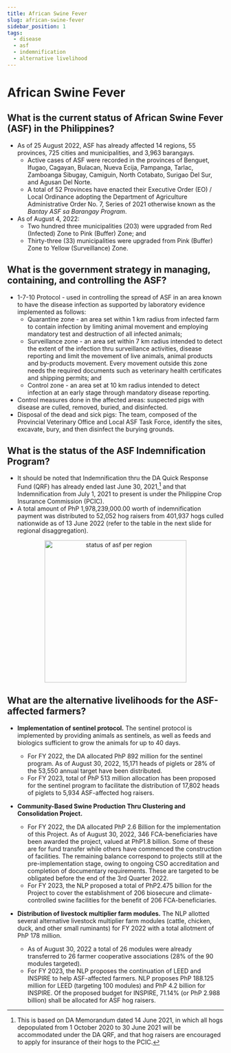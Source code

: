 ```yaml
---
title: African Swine Fever
slug: african-swine-fever
sidebar_position: 1
tags:
  - disease
  - asf
  - indemnification
  - alternative livelihood
---
```


# African Swine Fever

## What is the current status of African Swine Fever (ASF) in the Philippines?

- As of 25 August 2022, ASF has already affected 14 regions, 55 provinces, 725 cities and municipalities, and 3,963 barangays.
  - Active cases of ASF were recorded in the provinces of Benguet, Ifugao, Cagayan, Bulacan, Nueva Ecija, Pampanga, Tarlac, Zamboanga Sibugay, Camiguin, North Cotabato, Surigao Del Sur, and Agusan Del Norte.
  - A total of 52 Provinces have enacted their Executive Order (EO) / Local Ordinance adopting the Department of Agriculture Administrative Order No. 7, Series of 2021 otherwise known as the _Bantay ASF sa Barangay Program_.
- As of August 4, 2022:
  - Two hundred three municipalities (203) were upgraded from Red (Infected) Zone to Pink (Buffer) Zone; and
  - Thirty-three (33) municipalities were upgraded from Pink (Buffer) Zone to Yellow (Surveillance) Zone.

## What is the government strategy in managing, containing, and controlling the ASF?

- 1-7-10 Protocol - used in controlling the spread of ASF in an area known to have the disease infection as supported by laboratory evidence implemented as follows:
  - Quarantine zone - an area set within 1 km radius from infected farm to contain infection by limiting animal movement and employing mandatory test and destruction of all infected animals;
  - Surveillance zone - an area set within 7 km radius intended to detect the extent of the infection thru surveillance activities, disease reporting and limit the movement of live animals, animal products and by-products movement. Every movement outside this zone needs the required documents such as veterinary health certificates and shipping permits; and
  - Control zone - an area set at 10 km radius intended to detect infection at an early stage through mandatory disease reporting. 
- Control measures done in the affected areas: suspected pigs with disease are culled, removed, buried, and disinfected.
- Disposal of the dead and sick pigs: The team, composed of the Provincial Veterinary Office and Local ASF Task Force, identify the sites, excavate, bury, and then disinfect the burying grounds.

## What is the status of the ASF Indemnification Program?

- It should be noted that Indemnification thru the DA Quick Response Fund (QRF) has already ended last June 30, 2021,[^1] and that Indemnification from July 1, 2021 to present is under the Philippine Crop Insurance Commission (PCIC).
- A total amount of PhP 1,978,239,000.00 worth of indemnification payment was distributed to 52,052 hog raisers from 401,937 hogs culled nationwide as of 13 June 2022 (refer to the table in the next slide for regional disaggregation).

<p align="center">
<img width="330" alt="status of asf per region" src="https://user-images.githubusercontent.com/29625844/189459528-dafd5e5e-04e2-4a3f-a49d-e8ee56b06d1c.png" />
</p>

## What are the alternative livelihoods for the ASF-affected farmers?

- __Implementation of sentinel protocol.__ The sentinel protocol is implemented by providing animals as sentinels, as well as feeds and biologics sufficient to grow the animals for up to 40 days. 
  - For FY 2022, the DA allocated PhP 892 million for the sentinel program. As of August 30, 2022, 15,171 heads of piglets or 28% of the 53,550 annual target have been distributed.
  - For FY 2023, total of PhP 513 million allocation has been proposed for the sentinel program to facilitate the distribution of 17,802 heads of piglets to 5,934 ASF-affected hog raisers.

- __Community-Based Swine Production Thru Clustering and Consolidation Project.__ 
  - For FY 2022, the DA allocated PhP 2.6 Billion for the implementation of this Project. As of August 30, 2022, 346 FCA-beneficiaries have been awarded the project, valued at PhP1.8 billion. Some of these are for fund transfer while others have commenced the construction of facilities. The remaining balance correspond to projects still at the pre-implementation stage, owing to ongoing CSO accreditation and completion of documentary requirements. These are targeted to be obligated before the end of the 3rd Quarter 2022.
  - For FY 2023, the NLP proposed a total of PhP2.475 billion for the Project to cover the establishment of 206 biosecure and climate-controlled swine facilities for the benefit of 206 FCA-beneficiaries. 

- __Distribution of livestock multiplier farm modules.__ The NLP allotted several alternative livestock multiplier farm modules (cattle, chicken, duck, and other small ruminants) for FY 2022 with a total allotment of PhP 178 million. 
  - As of August 30, 2022 a total of 26 modules were already transferred to 26 farmer cooperative associations (28% of the 90 modules targeted).
  - For FY 2023, the NLP proposes the continuation of LEED and INSPIRE to help ASF-affected farmers. NLP proposes PhP 188.125 million for LEED (targeting 100 modules) and PhP 4.2 billion for INSPIRE. Of the proposed budget for INSPIRE, 71.14% (or PhP 2.988 billion) shall be allocated for ASF hog raisers.


[^1]: This is based on DA Memorandum dated 14 June 2021, in which all hogs depopulated from 1 October 2020 to 30 June 2021 will be accommodated under the DA QRF, and that hog raisers are encouraged to apply for insurance of their hogs to the PCIC.
